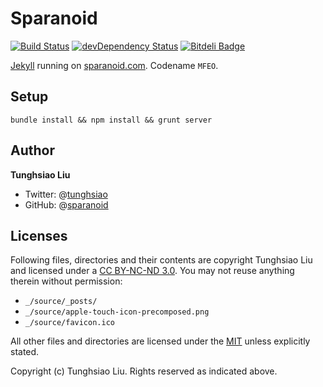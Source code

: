 # Sparanoid
[![Build Status](https://travis-ci.org/sparanoid/sparanoid.com.png)](https://travis-ci.org/sparanoid/sparanoid.com)
[![devDependency Status](https://david-dm.org/sparanoid/sparanoid.com/dev-status.png)](https://david-dm.org/sparanoid/sparanoid.com#info=devDependencies)
[![Bitdeli Badge](https://d2weczhvl823v0.cloudfront.net/sparanoid/sparanoid.com/trend.png)](https://bitdeli.com/free)

[Jekyll](https://github.com/mojombo/jekyll) running on [sparanoid.com](http://sparanoid.com/). Codename `MFEO`.

## Setup

    bundle install && npm install && grunt server

## Author

**Tunghsiao Liu**

- Twitter: @[tunghsiao](http://twitter.com/tunghsiao)
- GitHub: @[sparanoid](http://github.com/sparanoid)

## Licenses

Following files, directories and their contents are copyright Tunghsiao Liu and licensed under a [CC BY-NC-ND 3.0](http://creativecommons.org/licenses/by-nc-nd/3.0/). You may not reuse anything therein without permission:

- `_/source/_posts/`
- `_/source/apple-touch-icon-precomposed.png`
- `_/source/favicon.ico`

All other files and directories are licensed under the [MIT](http://www.opensource.org/licenses/mit-license.php) unless explicitly stated.

Copyright (c) Tunghsiao Liu. Rights reserved as indicated above.

